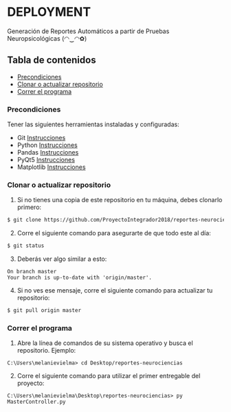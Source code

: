 # DEPLOYMENT

Generación de Reportes Automáticos a partir de Pruebas Neuropsicológicas (◠‿◠✿)

## Tabla de contenidos

* [Precondiciones](#precondiciones)
* [Clonar o actualizar repositorio](#clonar-o-actualizar-repositorio)
* [Correr el programa](#correr-el-programa)

### Precondiciones

Tener las siguientes herramientas instaladas y configuradas:

* Git [Instrucciones](https://git-scm.com/book/en/v2/Getting-Started-Installing-Git)
* Python [Instrucciones](https://www.python.org/downloads/)
* Pandas [Instrucciones](https://pandas.pydata.org/pandas-docs/version/0.23.3/install.html)
* PyQt5 [Instrucciones](https://pypi.org/project/PyQt5/)
* Matplotlib [Instrucciones](https://matplotlib.org/3.1.1/users/installing.html)

### Clonar o actualizar repositorio

1. Si no tienes una copia de este repositorio en tu máquina, debes clonarlo primero:

```bash
$ git clone https://github.com/ProyectoIntegrador2018/reportes-neurociencias.git
```

2. Corre el siguiente comando para asegurarte de que todo este al día:

```bash
$ git status
```

3. Deberás ver algo similar a esto: 

```
On branch master
Your branch is up-to-date with 'origin/master'.
```

4. Si no ves ese mensaje, corre el siguiente comando para actualizar tu repositorio:

```bash
$ git pull origin master
```

### Correr el programa

1. Abre la línea de comandos de su sistema operativo y busca el repositorio. Ejemplo:
```
C:\Users\melanievielma> cd Desktop/reportes-neurociencias
```
2. Corre el siguiente comando para utilizar el primer entregable del proyecto:
```
C:\Users\melanievielma\Desktop\reportes-neurociencias> py MasterController.py
```
